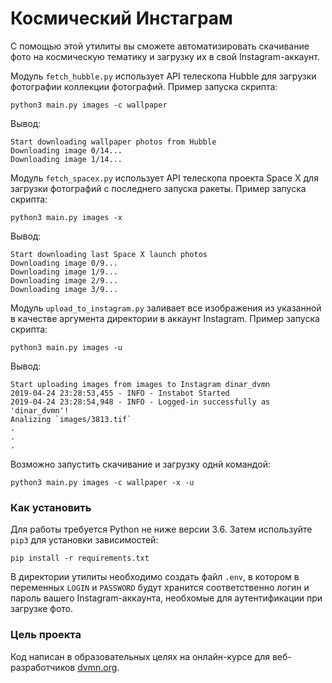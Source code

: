# Космический Инстаграм

С помощью этой утилиты вы сможете автоматизировать скачивание фото на космическую тематику и загрузку их в свой
Instagram-аккаунт.

Модуль `fetch_hubble.py` использует API телескопа Hubble для загрузки фотографии коллекции фотографий. Пример запуска
скрипта:
```
python3 main.py images -c wallpaper
```
Вывод:
```
Start downloading wallpaper photos from Hubble
Downloading image 0/14...
Downloading image 1/14...

```
 
Модуль `fetch_spacex.py` использует API телескопа проекта Space X для загрузки фотографий с последнего запуска ракеты.
Пример запуска скрипта:
```
python3 main.py images -x
```
Вывод:
```
Start downloading last Space X launch photos
Downloading image 0/9...
Downloading image 1/9...
Downloading image 2/9...
Downloading image 3/9...
```

Модуль `upload_to_instagram.py` заливает все изображения из указанной в качестве аргумента директории в аккаунт
Instagram. Пример запуска скрипта:
```
python3 main.py images -u
```
Вывод:
```
Start uploading images from images to Instagram dinar_dvmn
2019-04-24 23:28:53,455 - INFO - Instabot Started
2019-04-24 23:28:54,948 - INFO - Logged-in successfully as 'dinar_dvmn'!
Analizing `images/3813.tif`
.
.
.
```
Возможно запустить скачивание и загрузку однй командой:
```
python3 main.py images -c wallpaper -x -u
```

### Как установить

Для работы требуется Python не ниже версии 3.6.
Затем используйте `pip3`  для установки зависимостей:
```
pip install -r requirements.txt
```
В директории утилиты необходимо создать файл `.env`, в котором в переменных `LOGIN` и `PASSWORD` будут хранится 
соответственно логин и пароль вашего Instagram-аккаунта, необхомые для аутентификации при загрузке фото.

### Цель проекта

Код написан в образовательных целях на онлайн-курсе для веб-разработчиков [dvmn.org](https://dvmn.org/).